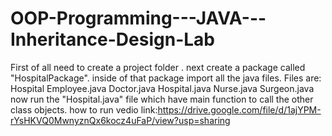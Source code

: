 # OOP-Programming---JAVA---Inheritance-Design-Lab
First of all
need to create a project folder .
next create a package called "HospitalPackage".
inside of that package import all the java files.
Files are:
Hospital Employee.java
Doctor.java
Hospital.java
Nurse.java
Surgeon.java
now run the "Hospital.java" file which have main function to call the other class objects.
 how to run vedio link:https://drive.google.com/file/d/1ajYPM-rYsHKVQ0MwnyznQx6kocz4uFaP/view?usp=sharing
